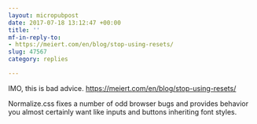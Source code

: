 ```yaml
---
layout: micropubpost
date: 2017-07-18 13:12:47 +00:00
title: ''
mf-in-reply-to:
- https://meiert.com/en/blog/stop-using-resets/
slug: 47567
category: replies

---
```

IMO, this is bad advice. https://meiert.com/en/blog/stop-using-resets/

Normalize.css fixes a number of odd browser bugs and provides behavior you almost certainly want like inputs and buttons inheriting font styles.
